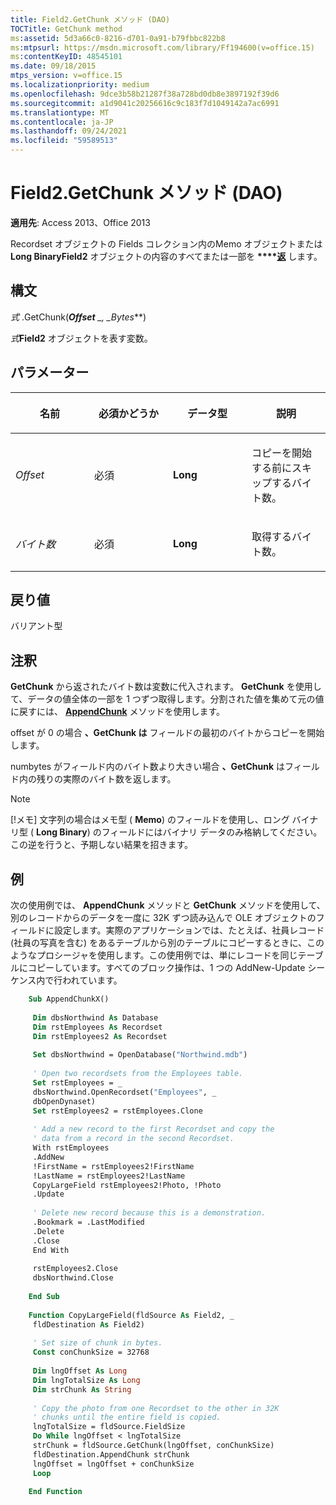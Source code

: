 ```yaml
---
title: Field2.GetChunk メソッド (DAO)
TOCTitle: GetChunk method
ms:assetid: 5d3a66c0-8216-d701-0a91-b79fbbc822b8
ms:mtpsurl: https://msdn.microsoft.com/library/Ff194600(v=office.15)
ms:contentKeyID: 48545101
ms.date: 09/18/2015
mtps_version: v=office.15
ms.localizationpriority: medium
ms.openlocfilehash: 9dce3b58b21287f38a728bd0db8e3897192f39d6
ms.sourcegitcommit: a1d9041c20256616c9c183f7d1049142a7ac6991
ms.translationtype: MT
ms.contentlocale: ja-JP
ms.lasthandoff: 09/24/2021
ms.locfileid: "59589513"
---
```

# <a name="field2getchunk-method-dao"></a>Field2.GetChunk メソッド (DAO)

**適用先**: Access 2013、Office 2013

Recordset オブジェクトの Fields コレクション内のMemo オブジェクトまたは **Long BinaryField2** オブジェクトの内容のすべてまたは一部を **[](fields-collection-dao.md)****[返](recordset-object-dao.md)** します。

## <a name="syntax"></a>構文

*式* .GetChunk(***Offset** _, _*_Bytes_**)

*式***Field2** オブジェクトを表す変数。

## <a name="parameters"></a>パラメーター

<table>
<colgroup>
<col style="width: 25%" />
<col style="width: 25%" />
<col style="width: 25%" />
<col style="width: 25%" />
</colgroup>
<thead>
<tr class="header">
<th><p>名前</p></th>
<th><p>必須かどうか</p></th>
<th><p>データ型</p></th>
<th><p>説明</p></th>
</tr>
</thead>
<tbody>
<tr class="odd">
<td><p><em>Offset</em></p></td>
<td><p>必須</p></td>
<td><p><strong>Long</strong></p></td>
<td><p>コピーを開始する前にスキップするバイト数。</p></td>
</tr>
<tr class="even">
<td><p><em>バイト数</em></p></td>
<td><p>必須</p></td>
<td><p><strong>Long</strong></p></td>
<td><p>取得するバイト数。</p></td>
</tr>
</tbody>
</table>


## <a name="return-value"></a>戻り値

バリアント型

## <a name="remarks"></a>注釈

**GetChunk** から返されたバイト数は変数に代入されます。 **GetChunk** を使用して、データの値全体の一部を 1 つずつ取得します。分割された値を集めて元の値に戻すには、 **[AppendChunk](field-appendchunk-method-dao.md)** メソッドを使用します。

offset が 0 の場合 **、GetChunk は** フィールドの最初のバイトからコピーを開始します。

numbytes がフィールド内のバイト数より大きい場合 **、GetChunk** はフィールド内の残りの実際のバイト数を返します。

> [!NOTE]
> [!メモ] 文字列の場合はメモ型 ( **Memo**) のフィールドを使用し、ロング バイナリ型 ( **Long Binary**) のフィールドにはバイナリ データのみ格納してください。この逆を行うと、予期しない結果を招きます。

## <a name="example"></a>例

次の使用例では、 **AppendChunk** メソッドと **GetChunk** メソッドを使用して、別のレコードからのデータを一度に 32K ずつ読み込んで OLE オブジェクトのフィールドに設定します。実際のアプリケーションでは、たとえば、社員レコード (社員の写真を含む) をあるテーブルから別のテーブルにコピーするときに、このようなプロシージャを使用します。この使用例では、単にレコードを同じテーブルにコピーしています。すべてのブロック操作は、1 つの AddNew-Update シーケンス内で行われています。

```vb
    Sub AppendChunkX() 
     
     Dim dbsNorthwind As Database 
     Dim rstEmployees As Recordset 
     Dim rstEmployees2 As Recordset 
     
     Set dbsNorthwind = OpenDatabase("Northwind.mdb") 
     
     ' Open two recordsets from the Employees table. 
     Set rstEmployees = _ 
     dbsNorthwind.OpenRecordset("Employees", _ 
     dbOpenDynaset) 
     Set rstEmployees2 = rstEmployees.Clone 
     
     ' Add a new record to the first Recordset and copy the 
     ' data from a record in the second Recordset. 
     With rstEmployees 
     .AddNew 
     !FirstName = rstEmployees2!FirstName 
     !LastName = rstEmployees2!LastName 
     CopyLargeField rstEmployees2!Photo, !Photo 
     .Update 
     
     ' Delete new record because this is a demonstration. 
     .Bookmark = .LastModified 
     .Delete 
     .Close 
     End With 
     
     rstEmployees2.Close 
     dbsNorthwind.Close 
     
    End Sub 
     
    Function CopyLargeField(fldSource As Field2, _ 
     fldDestination As Field2) 
     
     ' Set size of chunk in bytes. 
     Const conChunkSize = 32768 
     
     Dim lngOffset As Long 
     Dim lngTotalSize As Long 
     Dim strChunk As String 
     
     ' Copy the photo from one Recordset to the other in 32K 
     ' chunks until the entire field is copied. 
     lngTotalSize = fldSource.FieldSize 
     Do While lngOffset < lngTotalSize 
     strChunk = fldSource.GetChunk(lngOffset, conChunkSize) 
     fldDestination.AppendChunk strChunk 
     lngOffset = lngOffset + conChunkSize 
     Loop 
     
    End Function
```
